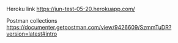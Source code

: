 



Heroku link https://jun-test-05-20.herokuapp.com/

Postman collections https://documenter.getpostman.com/view/9426609/SzmmTuDR?version=latest#intro